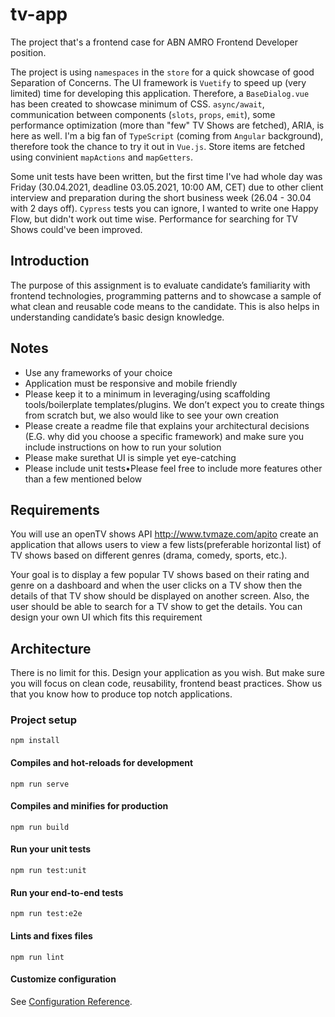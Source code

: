 # tv-app

The project that's a frontend case for ABN AMRO Frontend Developer position.

The project is using `namespaces` in the `store` for a quick showcase of good Separation of Concerns. The UI framework is `Vuetify` to speed up (very limited) time for developing this application. Therefore, a `BaseDialog.vue` has been created to showcase minimum of CSS. `async/await`, communication between components (`slots`, `props`, `emit`), some performance optimization (more than "few" TV Shows are fetched), ARIA, is here as well. I'm a big fan of `TypeScript` (coming from `Angular` background), therefore took the chance to try it out in `Vue.js`. Store items are fetched using convinient `mapActions` and `mapGetters`.

Some unit tests have been written, but the first time I've had whole day was Friday (30.04.2021, deadline 03.05.2021, 10:00 AM, CET) due to other client interview and preparation during the short business week (26.04 - 30.04 with 2 days off). `Cypress` tests you can ignore, I wanted to write one Happy Flow, but didn't work out time wise. Performance for searching for TV Shows could've been improved.

## Introduction

The purpose of this assignment is to evaluate candidate’s familiarity with frontend technologies, programming patterns and to showcase a sample of what clean and reusable code means to the candidate. This is also helps in understanding candidate’s basic design knowledge.

## Notes

- Use any frameworks of your choice
- Application must be responsive and mobile friendly
- Please keep it to a minimum in leveraging/using scaffolding tools/boilerplate templates/plugins. We don’t expect you to create things from scratch but, we also would like to see your own creation
- Please create a readme file that explains your architectural decisions (E.G. why did you choose a specific framework) and make sure you include instructions on how to run your solution
- Please make surethat UI is simple yet eye-catching
- Please include unit tests•Please feel free to include more features other than a few mentioned below

## Requirements

You will use an openTV shows API http://www.tvmaze.com/apito create an application that allows users to view a few lists(preferable horizontal list) of TV shows based on different genres (drama, comedy, sports, etc.).

Your goal is to display a few popular TV shows based on their rating and genre on a dashboard and when the user clicks on a TV show then the details of that TV show should be displayed on another screen. Also, the user should be able to search for a TV show to get the details. You can design your own UI which fits this requirement

## Architecture

There is no limit for this. Design your application as you wish. But make sure you will focus on clean code, reusability, frontend beast practices. Show us that you know how to produce top notch applications.

### Project setup

```
npm install
```

#### Compiles and hot-reloads for development

```
npm run serve
```

#### Compiles and minifies for production

```
npm run build
```

#### Run your unit tests

```
npm run test:unit
```

#### Run your end-to-end tests

```
npm run test:e2e
```

#### Lints and fixes files

```
npm run lint
```

#### Customize configuration

See [Configuration Reference](https://cli.vuejs.org/config/).
